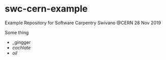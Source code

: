 # swc-cern-example
Example Repository for Software Carpentry Swivano @CERN 28 Nov 2019

Some thing

  - _gingger
  - _cochlate_
  - _oil_
